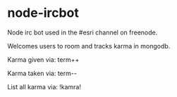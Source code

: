 node-ircbot
===========

Node irc bot used in the #esri channel on freenode.

Welcomes users to room and tracks karma in mongodb.

Karma given via: term++

Karma taken via: term--

List all karma via: !kamra!
